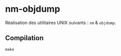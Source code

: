 # nm-objdump

Réalisation des utilitaires UNIX suivants : `nm` & `objdump`.

## Compilation

```
make
```
